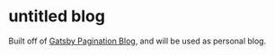 # untitled blog

Built off of [Gatsby Pagination Blog](https://github.com/NickyMeuleman/gatsby-paginated-blog),
and will be used as personal blog. 